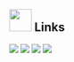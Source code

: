 
## <img height="40" src="https://raw.githubusercontent.com/innng/innng/master/assets/kyubey.gif"/> Links
[![](https://img.shields.io/badge/-linkedin-0073B1?style=flat-square)](http://linkedin.com/in/rahul-pranami-812015195)
[![](https://img.shields.io/badge/-twitter-1C9CEA?style=flat-square)](https://twitter.com/_innng_)
[![](https://img.shields.io/badge/-resume-332B40?style=flat-square)](https://resume.io/r/q4j8dSkuH)
[![](https://img.shields.io/badge/-badges-2D4E00?style=flat-square)](https://www.youracclaim.com/users/ingridrosselis/badges)

